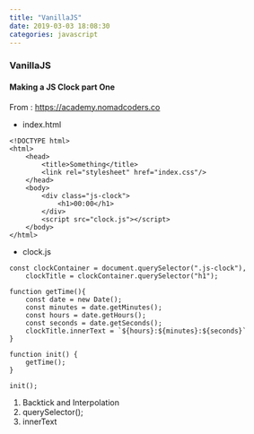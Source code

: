 ```yaml
---
title: "VanillaJS"
date: 2019-03-03 18:08:30
categories: javascript
---
```


### VanillaJS
#### Making a JS Clock part One
From : https://academy.nomadcoders.co

- index.html
```
<!DOCTYPE html>
<html>
    <head>
        <title>Something</title>
        <link rel="stylesheet" href="index.css"/>
    </head>
    <body>
        <div class="js-clock">
            <h1>00:00</h1>
        </div>
        <script src="clock.js"></script>
    </body>
</html>
```
- clock.js

```
const clockContainer = document.querySelector(".js-clock"),
    clockTitle = clockContainer.querySelector("h1");

function getTime(){
    const date = new Date();
    const minutes = date.getMinutes();
    const hours = date.getHours();
    const seconds = date.getSeconds();
    clockTitle.innerText = `${hours}:${minutes}:${seconds}`
}

function init() {
    getTime();
}

init();
```

1. Backtick and Interpolation
2. querySelector();
3. innerText
